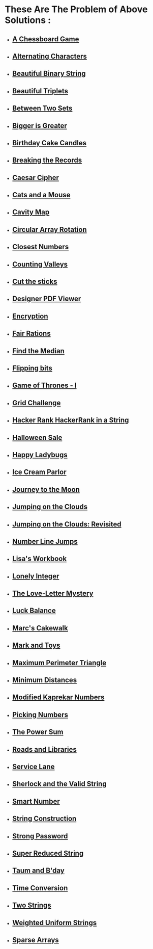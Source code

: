 # These Are The Problem of Above Solutions :
 
 * ## [A Chessboard Game](https://www.hackerrank.com/challenges/a-chessboard-game-1/problem)
 * ## [Alternating Characters](https://www.hackerrank.com/challenges/alternating-characters/problem)
 * ## [Beautiful Binary String](https://www.hackerrank.com/challenges/beautiful-binary-string/problem)
 * ## [Beautiful Triplets](https://www.hackerrank.com/challenges/beautiful-triplets/problem)
 * ## [Between Two Sets](https://www.hackerrank.com/challenges/between-two-sets/problem)
 * ## [Bigger is Greater](https://www.hackerrank.com/challenges/bigger-is-greater/problem)
 * ## [Birthday Cake Candles](https://www.hackerrank.com/challenges/birthday-cake-candles/problem)
 * ## [Breaking the Records](https://www.hackerrank.com/challenges/breaking-best-and-worst-records/problem)
 * ## [Caesar Cipher](https://www.hackerrank.com/challenges/caesar-cipher-1/problem)
 * ## [Cats and a Mouse](https://www.hackerrank.com/challenges/cats-and-a-mouse/problem)
 * ## [Cavity Map](https://www.hackerrank.com/challenges/cavity-map/problem)
 * ## [Circular Array Rotation](https://www.hackerrank.com/challenges/circular-array-rotation/problem)
 * ## [Closest Numbers](https://www.hackerrank.com/challenges/closest-numbers/problem)
 * ## [Counting Valleys](https://www.hackerrank.com/challenges/counting-valleys/problem)
 * ## [Cut the sticks](https://www.hackerrank.com/challenges/cut-the-sticks/problem)
 * ## [Designer PDF Viewer](https://www.hackerrank.com/challenges/designer-pdf-viewer/problem)
 * ## [Encryption](https://www.hackerrank.com/challenges/encryption/problem)
 * ## [Fair Rations](https://www.hackerrank.com/challenges/fair-rations/problem)
 * ## [Find the Median](https://www.hackerrank.com/challenges/find-the-median/problem)
 * ## [Flipping bits](https://www.hackerrank.com/challenges/flipping-bits/problem)
 * ## [Game of Thrones - I](https://www.hackerrank.com/challenges/game-of-thrones/problem)
 * ## [Grid Challenge](https://www.hackerrank.com/challenges/grid-challenge/problem)
 * ## [Hacker Rank HackerRank in a String](https://prosenc.blogspot.com/2017/04/hacker-rank-hackerrank-in-string.html)
 * ## [Halloween Sale](https://www.hackerrank.com/challenges/halloween-sale/problem)
 * ## [Happy Ladybugs](https://www.hackerrank.com/challenges/happy-ladybugs/problem)
 * ## [Ice Cream Parlor](https://www.hackerrank.com/challenges/icecream-parlor/problem)
 * ## [Journey to the Moon](https://www.hackerrank.com/challenges/journey-to-the-moon/problem)
 * ## [Jumping on the Clouds](https://www.hackerrank.com/challenges/jumping-on-the-clouds/problem)
 * ## [Jumping on the Clouds: Revisited](https://www.hackerrank.com/challenges/jumping-on-the-clouds-revisited/problem)
 * ## [Number Line Jumps](https://www.hackerrank.com/challenges/kangaroo/problem)
 * ## [Lisa's Workbook](https://www.hackerrank.com/challenges/lisa-workbook/problem)
 * ## [Lonely Integer](https://www.hackerrank.com/challenges/lonely-integer/problem)
 * ## [The Love-Letter Mystery](https://www.hackerrank.com/challenges/the-love-letter-mystery/problem)
 * ## [Luck Balance](https://www.hackerrank.com/challenges/luck-balance/problem)
 * ## [Marc's Cakewalk](https://www.hackerrank.com/challenges/marcs-cakewalk/problem)
 * ## [Mark and Toys](https://www.hackerrank.com/challenges/mark-and-toys/problem)
 * ## [Maximum Perimeter Triangle](https://www.hackerrank.com/challenges/maximum-perimeter-triangle/problem)
 * ## [Minimum Distances](https://www.hackerrank.com/challenges/minimum-distances/problem)
 * ## [Modified Kaprekar Numbers](https://www.hackerrank.com/challenges/kaprekar-numbers/problem)
 * ## [Picking Numbers](https://www.hackerrank.com/challenges/picking-numbers/problem)
 * ## [The Power Sum](https://www.hackerrank.com/challenges/the-power-sum/problem)
 * ## [Roads and Libraries](https://www.hackerrank.com/challenges/torque-and-development/problem)
 * ## [Service Lane](https://www.hackerrank.com/challenges/service-lane/problem)
 * ## [Sherlock and the Valid String](https://www.hackerrank.com/challenges/sherlock-and-valid-string/problem)
 * ## [Smart Number](https://www.hackerrank.com/challenges/smart-number/problem)
 * ## [String Construction](https://www.hackerrank.com/challenges/string-construction/problem)
 * ## [Strong Password](https://www.hackerrank.com/challenges/strong-password/problem)
 * ## [Super Reduced String](https://www.hackerrank.com/challenges/reduced-string/problem)
 * ## [Taum and B'day](https://www.hackerrank.com/challenges/taum-and-bday/problem)
 * ## [Time Conversion](https://www.hackerrank.com/challenges/time-conversion/problem)
 * ## [Two Strings](https://www.hackerrank.com/challenges/two-strings/problem)
 * ## [Weighted Uniform Strings](https://www.hackerrank.com/challenges/weighted-uniform-string/problem)
 * ## [Sparse Arrays](https://www.hackerrank.com/challenges/sparse-arrays/problem)

 
